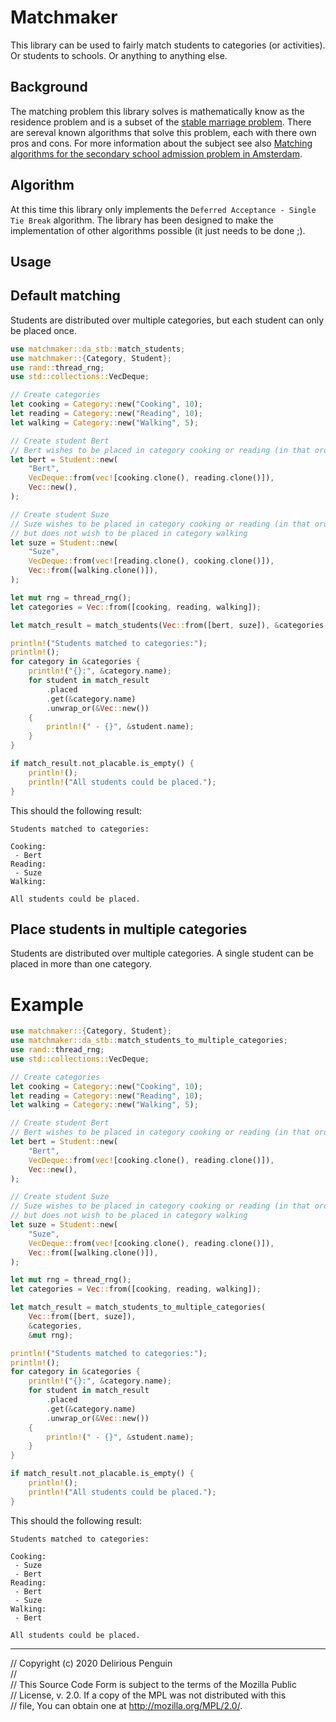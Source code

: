 # Matchmaker

This library can be used to fairly match students to categories (or activities). Or students to schools. Or anything to anything else.

## Background

The matching problem this library solves is mathematically know as the residence problem and is a subset of the [stable marriage problem](https://en.wikipedia.org/wiki/Stable_marriage_problem).
There are sereval known algorithms that solve this problem, each with there own pros and cons. For more information about the subject see also [Matching algorithms for the secondary school admission problem in Amsterdam](https://staff.fnwi.uva.nl/b.bredeweg/pdf/BSc/20152016/Klijnsma.pdf).

## Algorithm

At this time this library only implements the `Deferred Acceptance - Single Tie Break` algorithm. The library has been designed to make the implementation of other algorithms possible (it just needs to be done ;).

## Usage

## Default matching

Students are distributed over multiple categories, but each student can only be placed once.

```rust
use matchmaker::da_stb::match_students;
use matchmaker::{Category, Student};
use rand::thread_rng;
use std::collections::VecDeque;

// Create categories
let cooking = Category::new("Cooking", 10);
let reading = Category::new("Reading", 10);
let walking = Category::new("Walking", 5);

// Create student Bert
// Bert wishes to be placed in category cooking or reading (in that order)
let bert = Student::new(
    "Bert",
    VecDeque::from(vec![cooking.clone(), reading.clone()]),
    Vec::new(),
);

// Create student Suze
// Suze wishes to be placed in category cooking or reading (in that order),
// but does not wish to be placed in category walking
let suze = Student::new(
    "Suze",
    VecDeque::from(vec![reading.clone(), cooking.clone()]),
    Vec::from([walking.clone()]),
);

let mut rng = thread_rng();
let categories = Vec::from([cooking, reading, walking]);

let match_result = match_students(Vec::from([bert, suze]), &categories, &mut rng);

println!("Students matched to categories:");
println!();
for category in &categories {
    println!("{}:", &category.name);
    for student in match_result
        .placed
        .get(&category.name)
        .unwrap_or(&Vec::new())
    {
        println!(" - {}", &student.name);
    }
}

if match_result.not_placable.is_empty() {
    println!();
    println!("All students could be placed.");
}
```

This should the following result:

```text
Students matched to categories:

Cooking:
 - Bert
Reading:
 - Suze
Walking:

All students could be placed.
```

## Place students in multiple categories

Students are distributed over multiple categories. A single student can be placed
in more than one category.

# Example

```rust
use matchmaker::{Category, Student};
use matchmaker::da_stb::match_students_to_multiple_categories;
use rand::thread_rng;
use std::collections::VecDeque;

// Create categories
let cooking = Category::new("Cooking", 10);
let reading = Category::new("Reading", 10);
let walking = Category::new("Walking", 5);

// Create student Bert
// Bert wishes to be placed in category cooking or reading (in that order)
let bert = Student::new(
    "Bert",
    VecDeque::from(vec![cooking.clone(), reading.clone()]),
    Vec::new(),
);

// Create student Suze
// Suze wishes to be placed in category cooking or reading (in that order),
// but does not wish to be placed in category walking
let suze = Student::new(
    "Suze",
    VecDeque::from(vec![cooking.clone(), reading.clone()]),
    Vec::from([walking.clone()]),
);

let mut rng = thread_rng();
let categories = Vec::from([cooking, reading, walking]);

let match_result = match_students_to_multiple_categories(
    Vec::from([bert, suze]),
    &categories,
    &mut rng);

println!("Students matched to categories:");
println!();
for category in &categories {
    println!("{}:", &category.name);
    for student in match_result
        .placed
        .get(&category.name)
        .unwrap_or(&Vec::new())
    {
        println!(" - {}", &student.name);
    }
}

if match_result.not_placable.is_empty() {
    println!();
    println!("All students could be placed.");
}
```

This should the following result:

```text
Students matched to categories:

Cooking:
 - Suze
 - Bert
Reading:
 - Bert
 - Suze
Walking:
 - Bert

All students could be placed.
```

---

// Copyright (c) 2020 Delirious Penguin  
//  
// This Source Code Form is subject to the terms of the Mozilla Public  
// License, v. 2.0. If a copy of the MPL was not distributed with this  
// file, You can obtain one at http://mozilla.org/MPL/2.0/.  